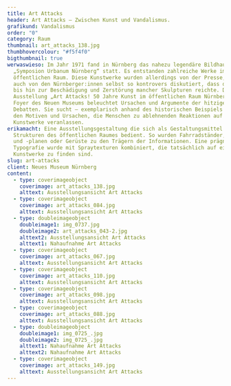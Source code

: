 ```yaml
---
title: Art Attacks
header: Art Attacks – Zwischen Kunst und Vandalismus.
grafikund: Vandalismus
order: "0"
category: Raum
thumbnail: art_attacks_138.jpg
thumbhovercolour: "#f5f4f0"
bigthumbnail: true
werwaswieso: Im Jahr 1971 fand in Nürnberg das nahezu legendäre Bildhauertreffen
  „Symposion Urbanum Nürnberg“ statt. Es entstanden zahlreiche Werke im
  öffentlichen Raum. Diese Kunstwerke wurden allerdings von der Presse, aber
  auch von den Nürnberger:innen selbst so kontrovers diskutiert, dass dies sogar
  bis hin zur Beschädigung und Zerstörung mancher Skulpturen reichte. Die
  Ausstel­lung „Art Attacks! 50 Jahre Kunst im öffentlichen Raum Nürnberg“ im
  Foyer des Neuen Museums beleuchtet Ursachen und Argumente der hitzigen
  Debatten. Sie sucht – exemplarisch anhand des historischen Beispiels – nach
  den Motiven und Ursachen, die Menschen zu ablehnenden Reaktionen auf
  Kunstwerke veranlassen.
erikamacht: Eine Ausstellungsgestaltung die sich als Gestaltungsmittel den
  Strukturen des öffentlichen Raumes bedient. So wurden Fahrradständer, Bauzäune
  und -planen oder Gerüste zu den Trägern der Informationen. Eine prägnante
  Typografie wurde mit Spraytexturen kombiniert, die tatsächlich auf einigen der
  Kunstwerke zu finden sind.
slug: art-attacks
client: Neues Museum Nürnberg
content:
  - type: coverimageobject
    coverimage: art_attacks_138.jpg
    alttext: Ausstellungsansicht Art Attacks
  - type: coverimageobject
    coverimage: art_attacks_084.jpg
    alttext: Ausstellungsansicht Art Attacks
  - type: doubleimageobject
    doubleimage1: img_0737.jpg
    doubleimage2: art_attacks_043-2.jpg
    alttext2: Ausstellungsansicht Art Attacks
    alttext1: Nahaufnahme Art Attacks
  - type: coverimageobject
    coverimage: art_attacks_067.jpg
    alttext: Ausstellungsansicht Art Attacks
  - type: coverimageobject
    coverimage: art_attacks_110.jpg
    alttext: Ausstellungsansicht Art Attacks
  - type: coverimageobject
    coverimage: art_attacks_098.jpg
    alttext: Ausstellungsansicht Art Attacks
  - type: coverimageobject
    coverimage: art_attacks_088.jpg
    alttext: Ausstellungsansicht Art Attacks
  - type: doubleimageobject
    doubleimage1: img_0725_.jpg
    doubleimage2: img_0725_.jpg
    alttext1: Nahaufnahme Art Attacks
    alttext2: Nahaufnahme Art Attacks
  - type: coverimageobject
    coverimage: art_attacks_149.jpg
    alttext: Ausstellungsansicht Art Attacks
---
```

